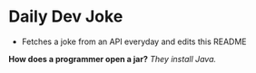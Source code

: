 
# Daily Dev Joke

- Fetches a joke from an API everyday and edits this README

**How does a programmer open a jar?**
*They install Java.*